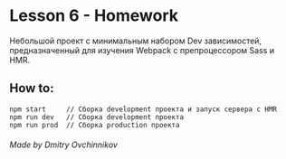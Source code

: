 # Lesson 6 - Homework

Небольшой проект с минимальным набором Dev зависимостей, предназначенный для изучения Webpack с препроцессором Sass и HMR.

## How to:

    npm start     // Сборка development проекта и запуск сервера с HMR
    npm run dev   // Сборка development проекта
    npm run prod  // Сборка production проекта

###### Made by Dmitry Ovchinnikov
